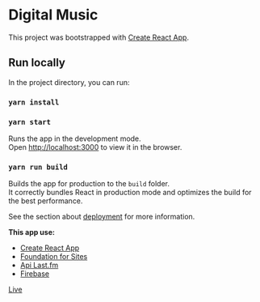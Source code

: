 # Digital Music
This project was bootstrapped with [Create React App](https://github.com/facebookincubator/create-react-app).

## Run locally
In the project directory, you can run:

### `yarn install`
### `yarn start`

Runs the app in the development mode.<br>
Open [http://localhost:3000](http://localhost:3000) to view it in the browser.


### `yarn run build`

Builds the app for production to the `build` folder.<br>
It correctly bundles React in production mode and optimizes the build for the best performance.

See the section about [deployment](#deployment) for more information.


**This app use:**

- [Create React App](https://facebook.github.io/react/)
- [Foundation for Sites](http://foundation.zurb.com/sites/docs/)
- [Api Last.fm](http://www.last.fm/api)
- [Firebase](https://firebase.google.com)

[Live](https://app-react-music.firebaseapp.com)

